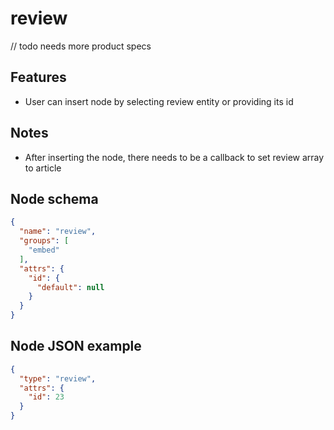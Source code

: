 # review

// todo needs more product specs

## Features
- User can insert node by selecting review entity or providing its id

## Notes
- After inserting the node, there needs to be a callback to set review array to article 

## Node schema

```json
{
  "name": "review",
  "groups": [
    "embed"
  ],
  "attrs": {
    "id": {
      "default": null
    }
  }
}
```

## Node JSON example

```json
{
  "type": "review",
  "attrs": {
    "id": 23
  }
}
```
